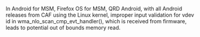In Android for MSM, Firefox OS for MSM, QRD Android, with all Android releases from CAF using the Linux kernel, improper input validation for vdev id in wma_nlo_scan_cmp_evt_handler(), which is received from firmware, leads to potential out of bounds memory read.